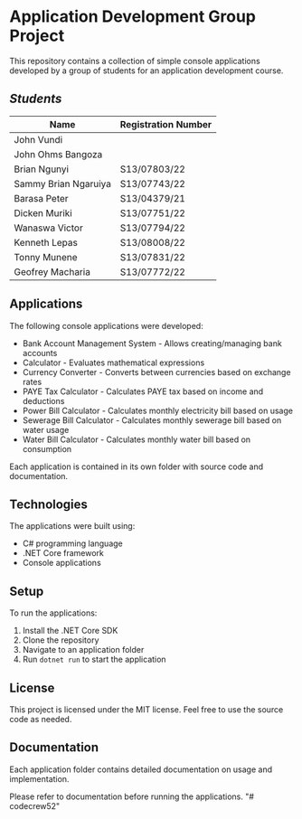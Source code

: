 # Application Development Group Project

This repository contains a collection of simple console applications developed by a group of students for an application development course.

## *Students*
| Name | Registration Number |
|--|--|
| John Vundi |  |
| John Ohms Bangoza |  | 
| Brian Ngunyi | S13/07803/22 |
| Sammy Brian Ngaruiya | S13/07743/22 |
| Barasa Peter | S13/04379/21 |
| Dicken Muriki | S13/07751/22 |
| Wanaswa Victor | S13/07794/22 |
| Kenneth Lepas| S13/08008/22 |  
| Tonny Munene | S13/07831/22 |
|  Geofrey Macharia | S13/07772/22 |
## Applications

The following console applications were developed:

- Bank Account Management System - Allows creating/managing bank accounts 
- Calculator - Evaluates mathematical expressions
- Currency Converter - Converts between currencies based on exchange rates
- PAYE Tax Calculator - Calculates PAYE tax based on income and deductions  
- Power Bill Calculator - Calculates monthly electricity bill based on usage
- Sewerage Bill Calculator - Calculates monthly sewerage bill based on water usage
- Water Bill Calculator - Calculates monthly water bill based on consumption 

Each application is contained in its own folder with source code and documentation.

## Technologies

The applications were built using:

- C# programming language
- .NET Core framework
- Console applications

## Setup

To run the applications:

1. Install the .NET Core SDK
2. Clone the repository
3. Navigate to an application folder
4. Run `dotnet run` to start the application

## License

This project is licensed under the MIT license. Feel free to use the source code as needed.

## Documentation

Each application folder contains detailed documentation on usage and implementation.

Please refer to documentation before running the applications.
"# codecrew52" 
